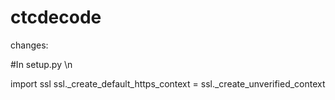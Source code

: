 # ctcdecode

changes:

#In setup.py \n

import ssl
ssl._create_default_https_context = ssl._create_unverified_context
